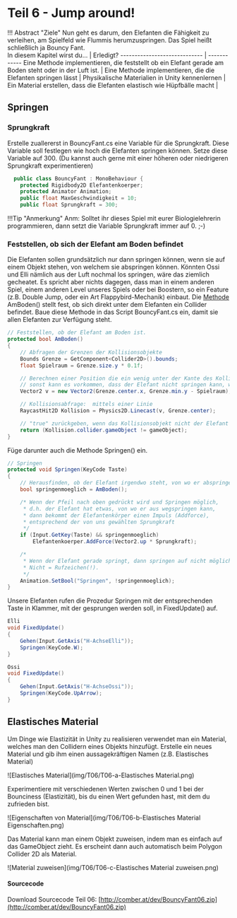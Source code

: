 # Teil 6 - Jump around!

!!! Abstract "Ziele"
    Nun geht es darum, den Elefanten die Fähigkeit zu verleihen, am Spielfeld wie Flummis herumzuspringen. Das Spiel heißt schließlich ja Bouncy Fant.  
In diesem Kapitel wirst du... | Erledigt?
----------------------------- | ------------
Eine Methode implementieren, die feststellt ob ein Elefant gerade am Boden steht oder in der Luft ist. |
Eine Methode implementieren, die die Elefanten springen lässt |
Physikalische Materialien in Unity kennenlernen |
Ein Material erstellen, dass die Elefanten elastisch wie Hüpfbälle macht |

## Springen

### Sprungkraft
Erstelle zuallererst in BouncyFant.cs eine Variable für die Sprungkraft. Diese Variable soll festlegen wie hoch die Elefanten springen können. Setze diese Variable auf 300. (Du kannst auch gerne mit einer höheren oder niedrigeren Sprungkraft experimentieren)

```C#
  public class BouncyFant : MonoBehaviour {
    protected Rigidbody2D Elefantenkoerper;
    protected Animator Animation;
    public float MaxGeschwindigkeit = 10;
    public float Sprungkraft = 300;
```

!!!Tip "Anmerkung"
    Anm: Solltet ihr dieses Spiel mit eurer Biologielehrerin programmieren, dann setzt die Variable Sprungkraft immer auf 0. ;-)

### Feststellen, ob sich der Elefant am Boden befindet
Die Elefanten sollen grundsätzlich nur dann springen können, wenn sie auf einem Objekt stehen, von welchem sie abspringen können.  Könnten Ossi und Elli nämlich aus der Luft nochmal los springen, wäre das ziemlich gecheatet.  Es spricht aber nichts dagegen, dass man in einem anderen Spiel, einem anderen Level unseres Spiels oder bei Boostern, so ein Feature (z.B. Double Jump, oder ein Art Flappybird-Mechanik) einbaut.
Die [Methode](/0220-functions/0220-functions) AmBoden() stellt fest, ob sich direkt unter dem Elefanten ein Collider befindet. Baue diese Methode in das Script BouncyFant.cs ein, damit sie allen Elefanten zur Verfügung steht.

```C#
// Feststellen, ob der Elefant am Boden ist.
protected bool AmBoden()
{
    // Abfragen der Grenzen der Kollisionsobjekte
    Bounds Grenze = GetComponent<Collider2D>().bounds;
    float Spielraum = Grenze.size.y * 0.1f;

    // Berechnen einer Position die ein wenig unter der Kante des Kollisionsobjekts liegt
    // sonst kann es vorkommen, dass der Elefant nicht springen kann, wenn er ganz still steht.
    Vector2 v = new Vector2(Grenze.center.x, Grenze.min.y - Spielraum);

    // Kollisionsabfrage:  mittels einer Linie  
    RaycastHit2D Kollision = Physics2D.Linecast(v, Grenze.center);

    // "true" zurückgeben, wenn das Kollisionsobjekt nicht der Elefant selbst ist.
    return (Kollision.collider.gameObject != gameObject);
}
```

 Füge darunter auch die Methode Springen() ein.

```C#
// Springen
protected void Springen(KeyCode Taste)
{
    // Herausfinden, ob der Elefant irgendwo steht, von wo er abspringen kann
    bool springenmoeglich = AmBoden();

    /* Wenn der Pfeil nach oben gedrückt wird und Springen möglich,
     * d.h. der Elefant hat etwas, von wo er aus wegspringen kann,
     * dann bekommt der Elefantenkörper einen Impuls (Addforce),
     * entsprechend der von uns gewählten Sprungkraft
     */
    if (Input.GetKey(Taste) && springenmoeglich)
        Elefantenkoerper.AddForce(Vector2.up * Sprungkraft);

    /*
     * Wenn der Elefant gerade springt, dann springen auf nicht möglich setzen.
     * Nicht = Rufzeichen(!).
     */
    Animation.SetBool("Springen", !springenmoeglich);
}
```

Unsere Elefanten rufen die Prozedur Springen mit der entsprechenden Taste in Klammer, mit der gesprungen werden soll, in FixedUpdate() auf.

```C#
Elli
void FixedUpdate()
{
    Gehen(Input.GetAxis("H-AchseElli"));
    Springen(KeyCode.W);
}

Ossi
void FixedUpdate()
{
    Gehen(Input.GetAxis("H-AchseOssi"));
    Springen(KeyCode.UpArrow);
}
```

## Elastisches Material
Um Dinge wie Elastizität in Unity zu realisieren verwendet man ein Material, welches man den Collidern eines Objekts hinzufügt. Erstelle ein neues Material und gib ihm einen aussagekräftigen Namen (z.B. Elastisches Material)

![Elastisches Material](img/T06/T06-a-Elastisches Material.png)

Experimentiere mit verschiedenen Werten zwischen 0 und 1 bei der Bounciness (Elastizität), bis du einen Wert gefunden hast, mit dem du zufrieden bist.

![Eigenschaften von Material](img/T06/T06-b-Elastisches Material Eigenschaften.png)

Das Material kann man einem Objekt zuweisen, indem man es einfach auf das GameObject zieht.  Es erscheint dann auch automatisch beim Polygon Collider 2D als Material.

![Material zuweisen](img/T06/T06-c-Elastisches Material zuweisen.png)

#### Sourcecode
Download Sourcecode Teil 06: [http://comber.at/dev/BouncyFant06.zip](http://comber.at/dev/BouncyFant06.zip)
